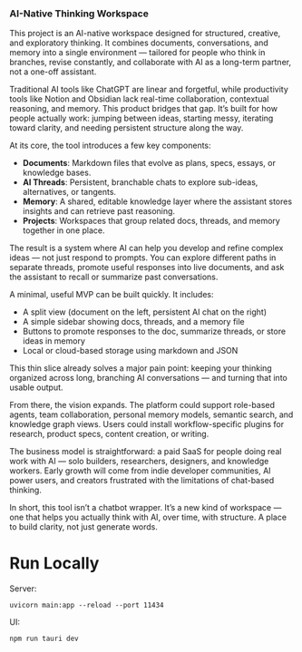 ### **AI-Native Thinking Workspace**

This project is an AI-native workspace designed for structured, creative, and exploratory thinking. It combines documents, conversations, and memory into a single environment — tailored for people who think in branches, revise constantly, and collaborate with AI as a long-term partner, not a one-off assistant.

Traditional AI tools like ChatGPT are linear and forgetful, while productivity tools like Notion and Obsidian lack real-time collaboration, contextual reasoning, and memory. This product bridges that gap. It’s built for how people actually work: jumping between ideas, starting messy, iterating toward clarity, and needing persistent structure along the way.

At its core, the tool introduces a few key components:

- **Documents**: Markdown files that evolve as plans, specs, essays, or knowledge bases.
- **AI Threads**: Persistent, branchable chats to explore sub-ideas, alternatives, or tangents.
- **Memory**: A shared, editable knowledge layer where the assistant stores insights and can retrieve past reasoning.
- **Projects**: Workspaces that group related docs, threads, and memory together in one place.

The result is a system where AI can help you develop and refine complex ideas — not just respond to prompts. You can explore different paths in separate threads, promote useful responses into live documents, and ask the assistant to recall or summarize past conversations.

A minimal, useful MVP can be built quickly. It includes:
- A split view (document on the left, persistent AI chat on the right)
- A simple sidebar showing docs, threads, and a memory file
- Buttons to promote responses to the doc, summarize threads, or store ideas in memory
- Local or cloud-based storage using markdown and JSON

This thin slice already solves a major pain point: keeping your thinking organized across long, branching AI conversations — and turning that into usable output.

From there, the vision expands. The platform could support role-based agents, team collaboration, personal memory models, semantic search, and knowledge graph views. Users could install workflow-specific plugins for research, product specs, content creation, or writing.

The business model is straightforward: a paid SaaS for people doing real work with AI — solo builders, researchers, designers, and knowledge workers. Early growth will come from indie developer communities, AI power users, and creators frustrated with the limitations of chat-based thinking.

In short, this tool isn’t a chatbot wrapper. It’s a new kind of workspace — one that helps you actually think with AI, over time, with structure. A place to build clarity, not just generate words.

# Run Locally

Server:
```
uvicorn main:app --reload --port 11434
```

UI:
```
npm run tauri dev
```
